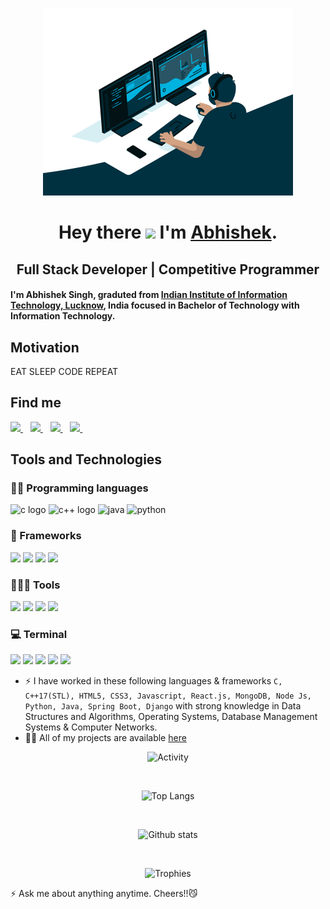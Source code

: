 <link href="https://fonts.googleapis.com/css2?family=Roboto:wght@300&display=swap" rel="stylesheet">

<!-- ![](https://visitor-badge.glitch.me/badge?page_id=Mrhb787.Mrhb787) -->

<p align="center">
<img src="https://github.com/Mrhb787/Mrhb787/blob/main/code.gif" height="300px"> 
</p>

<div align="center">
  
# Hey there <img src="https://media.giphy.com/media/hvRJCLFzcasrR4ia7z/giphy.gif" width="25px"> I'm [Abhishek](https://github.com/Mrhb787/).
## Full Stack Developer | Competitive Programmer
</div>

#### I'm Abhishek Singh, graduted from  [Indian Institute of Information Technology, Lucknow](https://iiitl.ac.in/), India focused in Bachelor of Technology with Information Technology.

## Motivation
EAT SLEEP CODE REPEAT

## Find me 

  <a href="https://www.linkedin.com/in/abhishek-singh-90a854192/">
    <img src="https://img.shields.io/badge/linkedin-%230077B5.svg?&style=for-the-badge&logo=linkedin&logoColor=white" />
  </a>&nbsp;&nbsp;
  <a href="https://www.instagram.com/sengar24x7/">
    <img src="https://img.shields.io/badge/instagram-%23E4405F.svg?&style=for-the-badge&logo=instagram&logoColor=white" />        
  </a>&nbsp;&nbsp;
  <a href="https://github.com/Mrhb787/">
    <img src="https://img.shields.io/badge/GitHub-100000?style=for-the-badge&logo=github&logoColor=white" />        
  </a>&nbsp;&nbsp;
  <a href="mailto:Abhishekworks787@gmail.com">
    <img src="https://img.shields.io/badge/Gmail-D14836?style=for-the-badge&logo=gmail&logoColor=white"/>
  </a>&nbsp;&nbsp;
  
## Tools and Technologies

### 👨‍💻 Programming languages

<p>
  <img alt="c logo" src="https://img.shields.io/badge/C-00599C?style=for-the-badge&logo=c&logoColor=white" /> 
  <img alt="c++ logo" src="https://img.shields.io/badge/c++-%2300599C.svg?style=for-the-badge&logo=c%2B%2B&logoColor=white" /> 
  <img alt="java" src="https://img.shields.io/badge/Java-323330?style=for-the-badge&logo=javascript&logoColor=F7DF1E" />
  <img alt="python" src="https://img.shields.io/badge/Python-14354C?style=for-the-badge&logo=python&logoColor=white" />
</p>

### 🚀 Frameworks
<p>
  <img src="https://img.shields.io/badge/Node.js-43853D?style=for-the-badge&logo=node.js&logoColor=white" />
  <img src="https://img.shields.io/badge/Spring-6DB33F?style=for-the-badge&logo=spring&logoColor=white" />
  <img src="https://img.shields.io/badge/Django-092E20?style=for-the-badge&logo=django&logoColor=green" />
  <img src="https://img.shields.io/badge/django%20rest-ff1709?style=for-the-badge&logo=django&logoColor=white" />
</p>


### 🧑🏻‍💻 Tools
<p>
  <img src="https://img.shields.io/badge/Notepad++-90E59A.svg?style=for-the-badge&logo=notepad%2B%2B&logoColor=black" />
  <img src="https://img.shields.io/badge/Visual_Studio_Code-0078D4?style=for-the-badge&logo=visual%20studio%20code&logoColor=white"/>
  <img src="https://img.shields.io/badge/IntelliJ_IDEA-000000.svg?style=for-the-badge&logo=intellij-idea&logoColor=white" />
  <img src="https://img.shields.io/badge/sublime_text-%23575757.svg?&style=for-the-badge&logo=sublime-text&logoColor=important" />
</p>


### 💻 Terminal
<p>
  <img src="https://img.shields.io/badge/GIT-E44C30?style=for-the-badge&logo=git&logoColor=white" />
  <img src="https://img.shields.io/badge/GNU%20Bash-4EAA25?style=for-the-badge&logo=GNU%20Bash&logoColor=white"/>
  <img src="https://img.shields.io/badge/iTerm2-000000?style=for-the-badge&logo=iterm2&logoColor=whit" />
  <img src="https://img.shields.io/badge/powershell-5391FE?style=for-the-badge&logo=powershell&logoColor=white" />
  <img src="https://img.shields.io/badge/windows%20terminal-4D4D4D?style=for-the-badge&logo=windows%20terminal&logoColor=white" />
</p>

- ⚡️ I have worked in these following languages & frameworks `C, C++17(STL), HTML5, CSS3, Javascript, React.js, MongoDB, Node Js, Python, Java, Spring Boot, Django` with strong knowledge in Data Structures and Algorithms, Operating Systems, Database Management Systems & Computer Networks.
- 👨‍💻 All of my projects are available  [here](https://github.com/Mrhb787?tab=repositories)

<div align="center">
  
  ![Activity](https://github-profile-summary-cards.vercel.app/api/cards/profile-details?username=Mrhb787&theme=vue)
  
  <br>
  
  ![Top Langs](https://github-readme-stats.vercel.app/api/top-langs/?username=Mrhb787)
  
  <br>
  
  ![Github stats](https://github-readme-stats.vercel.app/api?username=Mrhb787&show_icons=true)
  
  <br>
  
  ![Trophies](https://github-profile-trophy.vercel.app/?username=Mrhb787)
  
</div>

⚡ Ask me about anything anytime. Cheers!!:smirk_cat:
